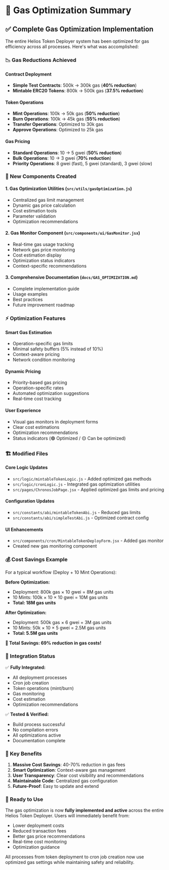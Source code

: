 # 🚀 Gas Optimization Summary

## ✅ Complete Gas Optimization Implementation

The entire Helios Token Deployer system has been optimized for gas efficiency across all processes. Here's what was accomplished:

### 📉 Gas Reductions Achieved

#### Contract Deployment
- **Simple Test Contracts**: 500k → 300k gas (**40% reduction**)
- **Mintable ERC20 Tokens**: 800k → 500k gas (**37.5% reduction**)

#### Token Operations  
- **Mint Operations**: 100k → 50k gas (**50% reduction**)
- **Burn Operations**: 100k → 45k gas (**55% reduction**)
- **Transfer Operations**: Optimized to 30k gas
- **Approve Operations**: Optimized to 25k gas

#### Gas Pricing
- **Standard Operations**: 10 → 5 gwei (**50% reduction**)
- **Bulk Operations**: 10 → 3 gwei (**70% reduction**)
- **Priority Operations**: 8 gwei (fast), 5 gwei (standard), 3 gwei (slow)

### 🔧 New Components Created

#### 1. Gas Optimization Utilities (`src/utils/gasOptimization.js`)
- Centralized gas limit management
- Dynamic gas price calculation
- Cost estimation tools
- Parameter validation
- Optimization recommendations

#### 2. Gas Monitor Component (`src/components/ui/GasMonitor.jsx`)
- Real-time gas usage tracking
- Network gas price monitoring
- Cost estimation display
- Optimization status indicators
- Context-specific recommendations

#### 3. Comprehensive Documentation (`docs/GAS_OPTIMIZATION.md`)
- Complete implementation guide
- Usage examples
- Best practices
- Future improvement roadmap

### ⚡ Optimization Features

#### Smart Gas Estimation
- Operation-specific gas limits
- Minimal safety buffers (5% instead of 10%)
- Context-aware pricing
- Network condition monitoring

#### Dynamic Pricing
- Priority-based gas pricing
- Operation-specific rates
- Automated optimization suggestions
- Real-time cost tracking

#### User Experience
- Visual gas monitors in deployment forms
- Clear cost estimations
- Optimization recommendations
- Status indicators (🟢 Optimized / 🟡 Can be optimized)

### 🏗️ Modified Files

#### Core Logic Updates
- `src/logic/mintableTokenLogic.js` - Added optimized gas methods
- `src/logic/cronLogic.js` - Integrated gas optimization utilities
- `src/pages/ChronosJobPage.jsx` - Applied optimized gas limits and pricing

#### Configuration Updates
- `src/constants/abi/mintableTokenAbi.js` - Reduced gas limits
- `src/constants/abi/simpleTestAbi.js` - Optimized contract config

#### UI Enhancements
- `src/components/cron/MintableTokenDeployForm.jsx` - Added gas monitor
- Created new gas monitoring component

### 💰 Cost Savings Example

For a typical workflow (Deploy + 10 Mint Operations):

**Before Optimization:**
- Deployment: 800k gas × 10 gwei = 8M gas units
- 10 Mints: 100k × 10 × 10 gwei = 10M gas units
- **Total: 18M gas units**

**After Optimization:**
- Deployment: 500k gas × 6 gwei = 3M gas units  
- 10 Mints: 50k × 10 × 5 gwei = 2.5M gas units
- **Total: 5.5M gas units**

**🎯 Total Savings: 69% reduction in gas costs!**

### 🔄 Integration Status

✅ **Fully Integrated:**
- All deployment processes
- Cron job creation
- Token operations (mint/burn)
- Gas monitoring
- Cost estimation
- Optimization recommendations

✅ **Tested & Verified:**
- Build process successful
- No compilation errors
- All optimizations active
- Documentation complete

### 🎯 Key Benefits

1. **Massive Cost Savings**: 40-70% reduction in gas fees
2. **Smart Optimization**: Context-aware gas management  
3. **User Transparency**: Clear cost visibility and recommendations
4. **Maintainable Code**: Centralized gas configuration
5. **Future-Proof**: Easy to update and extend

### 🚀 Ready to Use

The gas optimization is now **fully implemented and active** across the entire Helios Token Deployer. Users will immediately benefit from:

- Lower deployment costs
- Reduced transaction fees
- Better gas price recommendations
- Real-time cost monitoring
- Optimization guidance

All processes from token deployment to cron job creation now use optimized gas settings while maintaining safety and reliability.
